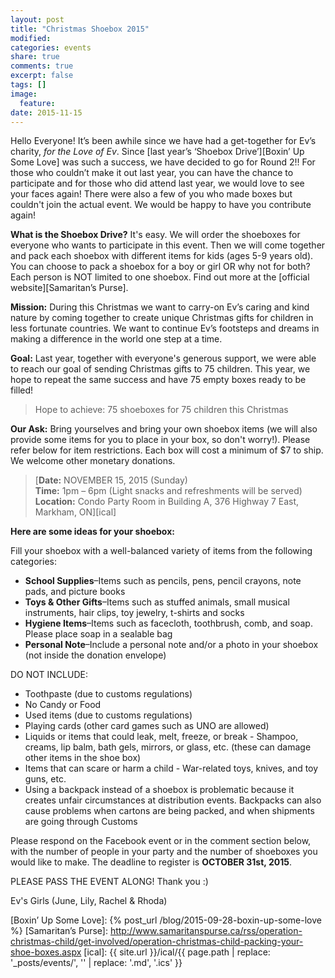 ```yaml
---
layout: post
title: "Christmas Shoebox 2015"
modified:
categories: events
share: true
comments: true
excerpt: false
tags: []
image:
  feature:
date: 2015-11-15
---
```


Hello Everyone! It’s been awhile since we have had a get-together for Ev’s charity, *for the Love of Ev*. Since [last year’s ‘Shoebox Drive’][Boxin’ Up Some Love] was such a success, we have decided to go for Round 2!!  For those who couldn’t make it out last year, you can have the chance to participate and for those who did attend last year, we would love to see your faces again! There were also a few of you who made boxes but couldn't join the actual event. We would be happy to have you contribute again!

**What is the Shoebox Drive?** It's easy. We will order the shoeboxes for everyone who wants to participate in this event.  Then we will come together and pack each shoebox with different items for kids (ages 5-9 years old). You can choose to pack a shoebox for a boy or girl OR why not for both? Each person is NOT limited to one shoebox. Find out more at the [official website][Samaritan’s Purse].

**Mission:** During this Christmas we want to carry-on Ev’s caring and kind nature by coming together to create unique Christmas gifts for children in less fortunate countries.  We want to continue Ev’s footsteps and dreams in making a difference in the world one step at a time.

**Goal:** Last year, together with everyone's generous support, we were able to reach our goal of sending Christmas gifts to 75 children.  This year, we hope to repeat the same success and have 75 empty boxes ready to be filled!

> Hope to achieve: 75 shoeboxes for 75 children this Christmas

**Our Ask:** Bring yourselves and bring your own shoebox items (we will also provide some items for you to place in your box, so don't worry!). Please refer below for item restrictions. Each box will cost a minimum of $7 to ship. We welcome other monetary donations.

> [**Date:** NOVEMBER 15, 2015 (Sunday)<br />**Time:** 1pm – 6pm (Light snacks and refreshments will be served)<br />**Location:** Condo Party Room in Building A, 376 Highway 7 East, Markham, ON][ical]

**Here are some ideas for your shoebox:**

Fill your shoebox with a well-balanced variety of items from the following categories:

+ **School Supplies**–Items such as pencils, pens, pencil crayons, note pads, and picture books
+ **Toys & Other Gifts**–Items such as stuffed animals, small musical instruments, hair clips, toy jewelry, t-shirts and socks
+ **Hygiene Items**–Items such as facecloth, toothbrush, comb, and soap. Please place soap in a sealable bag
+ **Personal Note**–Include a personal note and/or a photo in your shoebox (not inside the donation envelope)

DO NOT INCLUDE:

+ Toothpaste (due to customs regulations)
+ No Candy or Food
+ Used items (due to customs regulations)
+ Playing cards (other card games such as UNO are allowed)
+ Liquids or items that could leak, melt, freeze, or break - Shampoo, creams, lip balm, bath gels, mirrors, or glass, etc. (these can damage other items in the shoe box)
+ Items that can scare or harm a child - War-related toys, knives, and toy guns, etc.
+ Using a backpack instead of a shoebox is problematic because it creates unfair circumstances at distribution events. Backpacks can also cause problems when cartons are being packed, and when shipments are going through Customs

Please respond on the Facebook event or in the comment section below, with the number of people in your party and the number of shoeboxes you would like to make. The deadline to register is **OCTOBER 31st, 2015**.

PLEASE PASS THE EVENT ALONG! Thank you :)

Ev's Girls (June, Lily, Rachel & Rhoda)

[Boxin’ Up Some Love]: {% post_url /blog/2015-09-28-boxin-up-some-love %}
[Samaritan’s Purse]: http://www.samaritanspurse.ca/rss/operation-christmas-child/get-involved/operation-christmas-child-packing-your-shoe-boxes.aspx
[ical]: {{ site.url }}/ical/{{ page.path | replace: '_posts/events/', '' | replace: '.md', '.ics' }}
